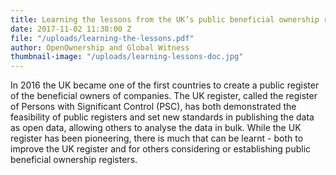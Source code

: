 ```yaml
---
title: Learning the lessons from the UK’s public beneficial ownership register
date: 2017-11-02 11:38:00 Z
file: "/uploads/learning-the-lessons.pdf"
author: OpenOwnership and Global Witness
thumbnail-image: "/uploads/learning-lessons-doc.jpg"
---
```


In 2016 the UK became one of the first countries to
create a public register of the beneficial owners of
companies. The UK register, called the register
of Persons with Significant Control (PSC), has both
demonstrated the feasibility of public registers and
set new standards in publishing the data as open
data, allowing others to analyse the data in bulk.
While the UK register has been pioneering, there is
much that can be learnt - both to improve the UK
register and for others considering or establishing
public beneficial ownership registers.

